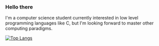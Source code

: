 ### Hello there

I'm a computer science student currently interested in low level programming languages like C, but I'm looking forward to master
other computing paradigms.



[![Top Langs](https://github-readme-stats.vercel.app/api/top-langs/?username=diego-ssc&hide=html&show_icons=true&theme=radical)](https://github.com/anuraghazra/github-readme-stats)
<!--
**diego-ssc/diego-ssc** is a ✨ _special_ ✨ repository because its `README.md` (this file) appears on your GitHub profile.

Here are some ideas to get you started:

- 🔭 I’m currently working on ...
- 🌱 I’m currently learning ...
- 👯 I’m looking to collaborate on ...
- 🤔 I’m looking for help with ...
- 💬 Ask me about ...
- 📫 How to reach me: ...
- 😄 Pronouns: ...
- ⚡ Fun fact: ...
-->
